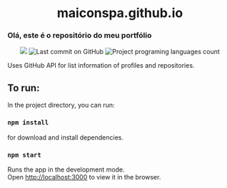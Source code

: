 <h1 align="center">maiconspa.github.io</h1>
<h3>Olá, este é o repositório do meu portfólio</h3>

<p align="center">
  <img src="https://img.shields.io/github/stars/maiconspa/maiconspa.github.io?color=9cf">
  <img alt="Last commit on GitHub" src="https://img.shields.io/github/last-commit/maiconspa/maiconspa.github.io?color=9cd">
  <img alt="Project programing languages count" src="https://img.shields.io/github/languages/count/maiconspa/maiconspa.github.io?color=9cb">
</p>


Uses GitHub API for list information of profiles and repositories.

## To run:

In the project directory, you can run:
### `npm install`
for download and install dependencies.

### `npm start`
Runs the app in the development mode.<br />
Open [http://localhost:3000](http://localhost:3000) to view it in the browser.

